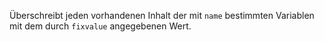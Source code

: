Überschreibt jeden vorhandenen Inhalt der mit `name` bestimmten Variablen mit dem durch `fixvalue` angegebenen Wert.